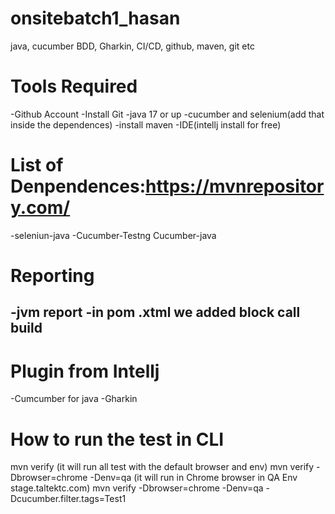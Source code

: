 # onsitebatch1_hasan
java, cucumber BDD, Gharkin, CI/CD, github, maven, git etc
# Tools Required
-Github Account
-Install Git
-java 17 or up
-cucumber and selenium(add that inside the dependences)
-install maven
-IDE(intellj install for free)
# List of Denpendences:https://mvnrepository.com/
-seleniun-java
-Cucumber-Testng
Cucumber-java
# Reporting
-jvm report
-in pom .xtml we added block call build
-

# Plugin from Intellj
-Cumcumber for java
-Gharkin

# How to run the test in CLI
mvn verify (it will run all test with the default browser and env)
mvn verify -Dbrowser=chrome -Denv=qa (it will run in Chrome browser in QA Env stage.taltektc.com)
mvn verify -Dbrowser=chrome -Denv=qa -Dcucumber.filter.tags=Test1


